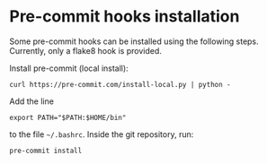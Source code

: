 # Pre-commit hooks installation

Some pre-commit hooks can be installed using the following steps.
Currently, only a flake8 hook is provided.

Install pre-commit (local install):

`curl https://pre-commit.com/install-local.py | python -`

Add the line

`export PATH="$PATH:$HOME/bin"`

to the file `~/.bashrc`.
Inside the git repository, run:

`pre-commit install`
